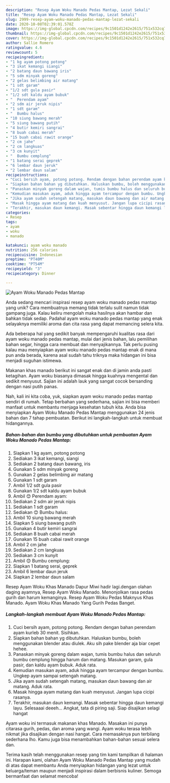 ```yaml
---
description: "Resep Ayam Woku Manado Pedas Mantap, Lezat Sekali"
title: "Resep Ayam Woku Manado Pedas Mantap, Lezat Sekali"
slug: 2999-resep-ayam-woku-manado-pedas-mantap-lezat-sekali
date: 2020-10-08T02:39:01.578Z
image: https://img-global.cpcdn.com/recipes/9c1501d1242e2615/751x532cq70/ayam-woku-manado-pedas-mantap-foto-resep-utama.jpg
thumbnail: https://img-global.cpcdn.com/recipes/9c1501d1242e2615/751x532cq70/ayam-woku-manado-pedas-mantap-foto-resep-utama.jpg
cover: https://img-global.cpcdn.com/recipes/9c1501d1242e2615/751x532cq70/ayam-woku-manado-pedas-mantap-foto-resep-utama.jpg
author: Sallie Romero
ratingvalue: 4.6
reviewcount: 5
recipeingredient:
- "1 kg ayam potong potong"
- "3 ikat kemangi siangi"
- "2 batang daun bawang iris"
- "5 sdm minyak goreng"
- "2 gelas belimbing air matang"
- "1 sdt garam"
- "1/2 sdt gula pasir"
- "1/2 sdt kaldu ayam bubuk"
- "  Perendam ayam"
- "2 sdm air jeruk nipis"
- "1 sdt garam"
- "  Bumbu halus"
- "10 siung bawang merah"
- "5 siung bawang putih"
- "4 butir kemiri sangrai"
- "8 buah cabai merah"
- "15 buah cabai rawit orange"
- "2 cm jahe"
- "2 cm langkuas"
- "3 cm kunyit"
- "  Bumbu cemplung"
- "1 batang serai geprek"
- "6 lembar daun jeruk"
- "2 lembar daun salam"
recipeinstructions:
- "Cuci bersih ayam, potong potong. Rendam dengan bahan perendam ayam kurleb 30 menit. Sisihkan."
- "Siapkan bahan bahan yg dibutuhkan. Haluskan bumbu, boleh menggunakan blender atau diulek. Aku sih pake blender aja biar cepet hehee."
- "Panaskan minyak goreng dalam wajan, tumis bumbu halus dan seluruh bumbu cemplung hingga harum dan matang. Masukan garam, gula pasir, dan kaldu ayam bubuk. Aduk rata."
- "Kemudian masukan ayam, aduk hingga ayam tercampur dengan bumbu. Ungkep ayam sampai setengah matang."
- "Jika ayam sudah setengah matang, masukan daun bawang dan air matang. Aduk rata."
- "Masak hingga ayam matang dan kuah menyusut. Jangan lupa cicipi rasanya."
- "Terakhir, masukan daun kemangi. Masak sebentar hingga daun kemangi layu. Selesaaai deeeh... Angkat, tata di piring saji. Siap disajikan selagi hangat"
categories:
- Resep
tags:
- ayam
- woku
- manado

katakunci: ayam woku manado 
nutrition: 256 calories
recipecuisine: Indonesian
preptime: "PT40M"
cooktime: "PT54M"
recipeyield: "3"
recipecategory: Dinner

---
```



![Ayam Woku Manado Pedas Mantap](https://img-global.cpcdn.com/recipes/9c1501d1242e2615/751x532cq70/ayam-woku-manado-pedas-mantap-foto-resep-utama.jpg)

Anda sedang mencari inspirasi resep ayam woku manado pedas mantap yang unik? Cara membuatnya memang tidak terlalu sulit namun tidak gampang juga. Kalau keliru mengolah maka hasilnya akan hambar dan bahkan tidak sedap. Padahal ayam woku manado pedas mantap yang enak selayaknya memiliki aroma dan cita rasa yang dapat memancing selera kita.

Ada beberapa hal yang sedikit banyak mempengaruhi kualitas rasa dari ayam woku manado pedas mantap, mulai dari jenis bahan, lalu pemilihan bahan segar, hingga cara membuat dan menyajikannya. Tak perlu pusing kalau mau menyiapkan ayam woku manado pedas mantap enak di mana pun anda berada, karena asal sudah tahu triknya maka hidangan ini bisa menjadi suguhan istimewa.

Makanan khas manado berikut ini sangat enak dan di jamin anda pasti ketagihan. Ayam woku biasanya dimasak hingga kuahnya mengental dan sedikit menyusut. Sajian ini adalah lauk yang sangat cocok bersanding dengan nasi putih panas.


Nah, kali ini kita coba, yuk, siapkan ayam woku manado pedas mantap sendiri di rumah. Tetap berbahan yang sederhana, sajian ini bisa memberi manfaat untuk membantu menjaga kesehatan tubuh kita. Anda bisa menyiapkan Ayam Woku Manado Pedas Mantap menggunakan 24 jenis bahan dan 7 tahap pembuatan. Berikut ini langkah-langkah untuk membuat hidangannya.

<!--inarticleads1-->

##### Bahan-bahan dan bumbu yang dibutuhkan untuk pembuatan Ayam Woku Manado Pedas Mantap:

1. Siapkan 1 kg ayam, potong potong
1. Sediakan 3 ikat kemangi, siangi
1. Sediakan 2 batang daun bawang, iris
1. Gunakan 5 sdm minyak goreng
1. Gunakan 2 gelas belimbing air matang
1. Gunakan 1 sdt garam
1. Ambil 1/2 sdt gula pasir
1. Gunakan 1/2 sdt kaldu ayam bubuk
1. Ambil  😊 Perendam ayam:
1. Sediakan 2 sdm air jeruk nipis
1. Sediakan 1 sdt garam
1. Sediakan  😊 Bumbu halus:
1. Ambil 10 siung bawang merah
1. Siapkan 5 siung bawang putih
1. Gunakan 4 butir kemiri sangrai
1. Sediakan 8 buah cabai merah
1. Gunakan 15 buah cabai rawit orange
1. Ambil 2 cm jahe
1. Sediakan 2 cm langkuas
1. Sediakan 3 cm kunyit
1. Ambil  😊 Bumbu cemplung:
1. Siapkan 1 batang serai, geprek
1. Ambil 6 lembar daun jeruk
1. Siapkan 2 lembar daun salam


Resep Ayam Woku Khas Manado Dapur Miwi hadir lagi.dengan olahan daging ayamnya, Resep Ayam Woku Manado. Menonjolkan rasa pedas gurih dan harum kemanginya. Resep Ayam Woku Pedas Maknyus Khas Manado. Ayam Woku Khas Manado Yang Gurih Pedas Banget. 

<!--inarticleads2-->

##### Langkah-langkah membuat Ayam Woku Manado Pedas Mantap:

1. Cuci bersih ayam, potong potong. Rendam dengan bahan perendam ayam kurleb 30 menit. Sisihkan.
1. Siapkan bahan bahan yg dibutuhkan. Haluskan bumbu, boleh menggunakan blender atau diulek. Aku sih pake blender aja biar cepet hehee.
1. Panaskan minyak goreng dalam wajan, tumis bumbu halus dan seluruh bumbu cemplung hingga harum dan matang. Masukan garam, gula pasir, dan kaldu ayam bubuk. Aduk rata.
1. Kemudian masukan ayam, aduk hingga ayam tercampur dengan bumbu. Ungkep ayam sampai setengah matang.
1. Jika ayam sudah setengah matang, masukan daun bawang dan air matang. Aduk rata.
1. Masak hingga ayam matang dan kuah menyusut. Jangan lupa cicipi rasanya.
1. Terakhir, masukan daun kemangi. Masak sebentar hingga daun kemangi layu. Selesaaai deeeh... Angkat, tata di piring saji. Siap disajikan selagi hangat


Ayam woku ini termasuk makanan khas Manado. Masakan ini punya citarasa gurih, pedas, dan aroma yang wangi. Ayam woku terasa lebih nikmat jika disajikan dengan nasi hangat. Cara memasaknya pun terbilang sederhana lho. Kamu juga bisa menambahkan bahan-bahan sesuai selera dan. 

Terima kasih telah menggunakan resep yang tim kami tampilkan di halaman ini. Harapan kami, olahan Ayam Woku Manado Pedas Mantap yang mudah di atas dapat membantu Anda menyiapkan hidangan yang lezat untuk keluarga/teman maupun menjadi inspirasi dalam berbisnis kuliner. Semoga bermanfaat dan selamat mencoba!
